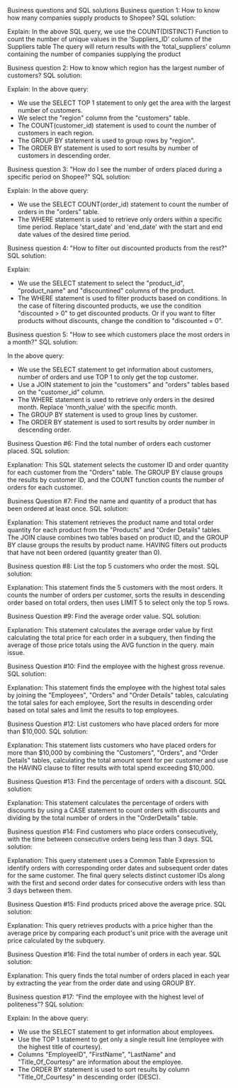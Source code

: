 Business questions and SQL solutions
Business question 1: How to know how many companies supply products to Shopee?
SQL solution:

Explain:
In the above SQL query, we use the COUNT(DISTINCT) Function to count the number of unique values in the 'Suppliers_ID' column of the Suppliers table
The query will return results with the ‘total_suppliers’ column containing the number of companies supplying the product

Business question 2: How to know which region has the largest number of customers?
SQL solution:

Explain:
In the above query:
- We use the SELECT TOP 1 statement to only get the area with the largest number of customers.
- We select the "region" column from the "customers" table.
- The COUNT(customer_id) statement is used to count the number of customers in each region.
- The GROUP BY statement is used to group rows by "region".
- The ORDER BY statement is used to sort results by number of customers in descending order.

Business question 3: "How do I see the number of orders placed during a specific period on Shopee?"
SQL solution:

Explain:
In the above query:
- We use the SELECT COUNT(order_id) statement to count the number of orders in the "orders" table.
- The WHERE statement is used to retrieve only orders within a specific time period. Replace 'start_date' and 'end_date' with the start and end date values of the desired time period.

Business question 4: "How to filter out discounted products from the rest?"
SQL solution:

Explain:
- We use the SELECT statement to select the "product_id", "product_name" and "discountined" columns of the product.
- The WHERE statement is used to filter products based on conditions. In the case of filtering discounted products, we use the condition "discounted > 0" to get discounted products. Or if you want to filter products without discounts, change the condition to "discounted = 0".

Business question 5: "How to see which customers place the most orders in a month?"
SQL solution:

In the above query:
- We use the SELECT statement to get information about customers, number of orders and use TOP 1 to only get the top customer.
- Use a JOIN statement to join the "customers" and "orders" tables based on the "customer_id" column.
- The WHERE statement is used to retrieve only orders in the desired month. Replace 'month_value' with the specific month.
- The GROUP BY statement is used to group lines by customer.
- The ORDER BY statement is used to sort results by order number in descending order.

Business Question #6: Find the total number of orders each customer placed.
SQL solution:

Explanation: This SQL statement selects the customer ID and order quantity for each customer from the "Orders" table. The GROUP BY clause groups the results by customer ID, and the COUNT function counts the number of orders for each customer.

Business Question #7: Find the name and quantity of a product that has been ordered at least once.
SQL solution:

Explanation: This statement retrieves the product name and total order quantity for each product from the "Products" and "Order Details" tables. The JOIN clause combines two tables based on product ID, and the GROUP BY clause groups the results by product name. HAVING filters out products that have not been ordered (quantity greater than 0).

Business question #8: List the top 5 customers who order the most.
SQL solution:

Explanation: This statement finds the 5 customers with the most orders. It counts the number of orders per customer, sorts the results in descending order based on total orders, then uses LIMIT 5 to select only the top 5 rows.

Business Question #9: Find the average order value.
SQL solution:

Explanation: This statement calculates the average order value by first calculating the total price for each order in a subquery, then finding the average of those price totals using the AVG function in the query. main issue.

Business Question #10: Find the employee with the highest gross revenue.
SQL solution:

Explanation: This statement finds the employee with the highest total sales by joining the "Employees", "Orders" and "Order Details" tables, calculating the total sales for each employee, Sort the results in descending order based on total sales and limit the results to top employees.

Business Question #12: List customers who have placed orders for more than $10,000.
SQL solution:

Explanation: This statement lists customers who have placed orders for more than $10,000 by combining the "Customers", "Orders", and "Order Details" tables, calculating the total amount spent for per customer and use the HAVING clause to filter results with total spend exceeding $10,000.

Business Question #13: Find the percentage of orders with a discount.
SQL solution:

Explanation: This statement calculates the percentage of orders with discounts by using a CASE statement to count orders with discounts and dividing by the total number of orders in the "OrderDetails" table.

Business question #14: Find customers who place orders consecutively, with the time between consecutive orders being less than 3 days.
SQL solution:

Explanation: This query statement uses a Common Table Expression to identify orders with corresponding order dates and subsequent order dates for the same customer. The final query selects distinct customer IDs along with the first and second order dates for consecutive orders with less than 3 days between them.

Business Question #15: Find products priced above the average price.
SQL solution:

Explanation: This query retrieves products with a price higher than the average price by comparing each product's unit price with the average unit price calculated by the subquery.

Business Question #16: Find the total number of orders in each year.
SQL solution:

Explanation: This query finds the total number of orders placed in each year by extracting the year from the order date and using GROUP BY.

Business question #17: “Find the employee with the highest level of politeness”?
SQL solution:

Explain:
In the above query:
- We use the SELECT statement to get information about employees.
- Use the TOP 1 statement to get only a single result line (employee with the highest title of courtesy).
- Columns "EmployeeID", "FirstName", "LastName" and "Title_Of_Courtesy" are information about the employee.
- The ORDER BY statement is used to sort results by column "Title_Of_Courtesy" in descending order (DESC).
